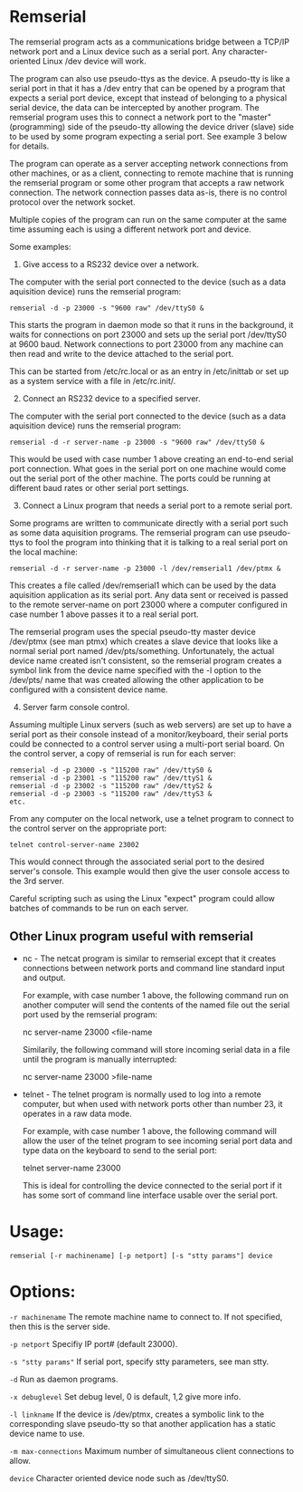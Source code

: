 Remserial
=========

The remserial program acts as a communications bridge between a TCP/IP
network port and a Linux device such as a serial port.  Any character-oriented
Linux /dev device will work.

The program can also use pseudo-ttys as the device.  A pseudo-tty is like
a serial port in that it has a /dev entry that can be opened by a program
that expects a serial port device, except that instead of belonging to
a physical serial device, the data can be intercepted by another program.
The remserial program uses this to connect a network port to the
"master" (programming) side of the pseudo-tty allowing the device driver
(slave) side to be used by some program expecting a serial port.  See example
3 below for details.

The program can operate as a server accepting network connections from
other machines, or as a client, connecting to remote machine that
is running the remserial program or some other program that accepts
a raw network connection.  The network connection passes data as-is,
there is no control protocol over the network socket.

Multiple copies of the program can run on the same computer at the same
time assuming each is using a different network port and device.

Some examples:

1) Give access to a RS232 device over a network.

The computer with the serial port connected to the device (such as a
data aquisition device) runs the remserial program:

	remserial -d -p 23000 -s "9600 raw" /dev/ttyS0 &

This starts the program in daemon mode so that it runs in the background,
it waits for connections on port 23000 and sets up the serial port
/dev/ttyS0 at 9600 baud.  Network connections to port 23000 from any
machine can then read and write to the device attached to the serial port.

This can be started from /etc/rc.local or as an entry in /etc/inittab
or set up as a system service with a file in /etc/rc.init/.

2) Connect an RS232 device to a specified server.

The computer with the serial port connected to the device (such as a
data aquisition device) runs the remserial program:

	remserial -d -r server-name -p 23000 -s "9600 raw" /dev/ttyS0 &

This would be used with case number 1 above creating an end-to-end serial
port connection.  What goes in the serial port on one machine would come
out the serial port of the other machine.  The ports could be running at
different baud rates or other serial port settings.

3) Connect a Linux program that needs a serial port to a remote serial port.

Some programs are written to communicate directly with a serial port such
as some data aquisition programs.  The remserial program can use
pseudo-ttys to fool the program into thinking that it is talking to a
real serial port on the local machine:

	remserial -d -r server-name -p 23000 -l /dev/remserial1 /dev/ptmx &

This creates a file called /dev/remserial1 which can be used by the
data aquisition application as its serial port.  Any data sent or received
is passed to the remote server-name on port 23000 where a computer configured
in case number 1 above passes it to a real serial port.

The remserial program uses the special pseudo-tty master device /dev/ptmx
(see man ptmx) which creates a slave device that looks like a normal
serial port named /dev/pts/something.  Unfortunately, the actual device
name created isn't consistent, so the remserial program creates a symbol
link from the device name specified with the -l option to the /dev/pts/
name that was created allowing the other application to be configured
with a consistent device name.

4) Server farm console control.

Assuming multiple Linux servers (such as web servers) are set up to have a
serial port as their console instead of a monitor/keyboard, their serial
ports could be connected to a control server using a multi-port serial board.
On the control server, a copy of remserial is run for each server:

	remserial -d -p 23000 -s "115200 raw" /dev/ttyS0 &
	remserial -d -p 23001 -s "115200 raw" /dev/ttyS1 &
	remserial -d -p 23002 -s "115200 raw" /dev/ttyS2 &
	remserial -d -p 23003 -s "115200 raw" /dev/ttyS3 &
	etc.

From any computer on the local network, use a telnet program to connect
to the control server on the appropriate port:

	telnet control-server-name 23002

This would connect through the associated serial port to the desired server's
console.  This example would then give the user console access to the 3rd
server.

Careful scripting such as using the Linux "expect" program could allow
batches of commands to be run on each server.

Other Linux program useful with remserial
-----------------------------------------

- nc - The netcat program is similar to remserial except that it creates
  connections between network ports and command line standard input and
  output.

  For example, with case number 1 above, the following command run on
  another computer will send the contents of the named file out the
  serial port used by the remserial program:

  nc server-name 23000 <file-name

  Similarily, the following command will store incoming serial data in a file
  until the program is manually interrupted:

  nc server-name 23000 >file-name

- telnet - The telnet program is normally used to log into a remote computer,
  but when used with network ports other than number 23, it operates in a
  raw data mode.

  For example, with case number 1 above, the following command will allow
  the user of the telnet program to see incoming serial port data and
  type data on the keyboard to send to the serial port:

  telnet server-name 23000

  This is ideal for controlling the device connected to the serial port 
  if it has some sort of command line interface usable over the serial port.


Usage:
======

	remserial [-r machinename] [-p netport] [-s "stty params"] device
	
Options:
========

  `-r machinename`	The remote machine name to connect to. If not specified, 
  			then this is the server side.
  			
  `-p netport`		Specifiy IP port# (default 23000).
  
  `-s "stty params"`	If serial port, specify stty parameters, see man stty.
  
  `-d`			Run as daemon programs.
  
  `-x debuglevel`	Set debug level, 0 is default, 1,2 give more info.
  
  `-l linkname`		If the device is /dev/ptmx, creates a symbolic link
  			to the corresponding slave pseudo-tty so that another application
  			has a static device name to use.
  			
  `-m max-connections`	Maximum number of simultaneous client connections to allow.
  
  `device`		Character oriented device node such as /dev/ttyS0.

